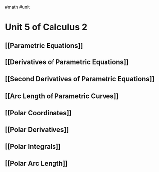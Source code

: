 #math #unit
# Unit 5 of Calculus 2
## [[Parametric Equations]]
## [[Derivatives of Parametric Equations]] 
## [[Second Derivatives of Parametric Equations]]
## [[Arc Length of Parametric Curves]]
## [[Polar Coordinates]]
## [[Polar Derivatives]]
## [[Polar Integrals]]
## [[Polar Arc Length]]
